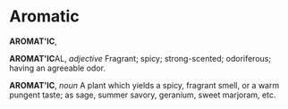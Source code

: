# Aromatic

**AROMAT'IC**,

**AROMAT'IC**AL, _adjective_ Fragrant; spicy; strong-scented; odoriferous; having an agreeable odor.

**AROMAT'IC**, _noun_ A plant which yields a spicy, fragrant smell, or a warm pungent taste; as sage, summer savory, geranium, sweet marjoram, etc.